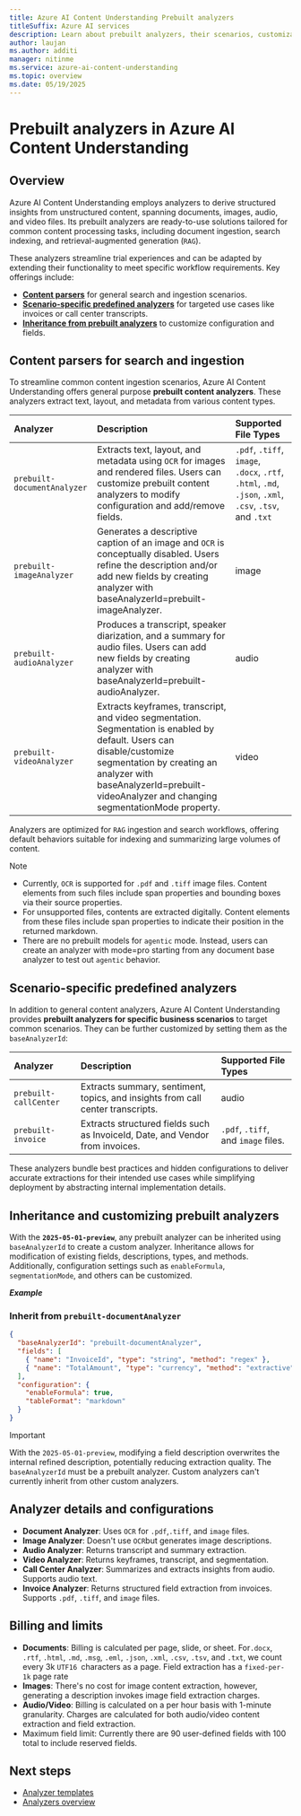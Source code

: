 ```yaml
---
title: Azure AI Content Understanding Prebuilt analyzers
titleSuffix: Azure AI services
description: Learn about prebuilt analyzers, their scenarios, customization options, billing, roadmap in Azure AI Content Understanding.
author: laujan
ms.author: additi
manager: nitinme
ms.service: azure-ai-content-understanding
ms.topic: overview
ms.date: 05/19/2025
---
```


# Prebuilt analyzers in Azure AI Content Understanding

## Overview

Azure AI Content Understanding employs analyzers to derive structured insights from unstructured content, spanning documents, images, audio, and video files. Its prebuilt analyzers are ready-to-use solutions tailored for common content processing tasks, including document ingestion, search indexing, and retrieval-augmented generation (`RAG`).

These analyzers streamline trial experiences and can be adapted by extending their functionality to meet specific workflow requirements. Key offerings include:

* **[Content parsers](#content-parsers-for-search-and-ingestion)** for general search and ingestion scenarios.
* **[Scenario-specific predefined analyzers](#scenario-specific-predefined-analyzers)** for targeted use cases like invoices or call center transcripts.
* **[Inheritance from prebuilt analyzers](#inheriting-and-customizing-prebuilt-analyzers)** to customize configuration and fields.

## Content parsers for search and ingestion

To streamline common content ingestion scenarios, Azure AI Content Understanding offers general purpose **prebuilt content analyzers**. These analyzers extract text, layout, and metadata from various content types.


| Analyzer                  | Description                                                                 | Supported File Types |
|:-------------------------|:-----------------------------------------------------------------------------|:--------------------|
| `prebuilt-documentAnalyzer` | Extracts text, layout, and metadata using `OCR` for images and rendered files. Users can customize prebuilt content analyzers to modify configuration and add/remove fields. | `.pdf`, `.tiff`, `image`, `.docx`, `.rtf`, `.html`, `.md`, `.json`, `.xml`, `.csv`, `.tsv`, and `.txt` |
| `prebuilt-imageAnalyzer`    | Generates a descriptive caption of an image and `OCR` is conceptually disabled. Users refine the description and/or add new fields by creating analyzer with baseAnalyzerId=prebuilt-imageAnalyzer.  | image                |
| `prebuilt-audioAnalyzer`    | Produces a transcript, speaker diarization, and a summary for audio files. Users can add new fields by creating analyzer with baseAnalyzerId=prebuilt-audioAnalyzer.  | audio                |
| `prebuilt-videoAnalyzer`    | Extracts keyframes, transcript, and video segmentation. Segmentation is enabled by default. Users can disable/customize segmentation by creating an analyzer with baseAnalyzerId=prebuilt-videoAnalyzer and changing segmentationMode property.                | video                |

Analyzers are optimized for `RAG` ingestion and search workflows, offering default behaviors suitable for indexing and summarizing large volumes of content.

> [!NOTE]
>
> * Currently, `OCR` is supported for `.pdf` and `.tiff` image files. Content elements from such files include span properties and bounding boxes via their source properties.
> * For unsupported files, contents are extracted digitally. Content elements from these files include span properties to indicate their position in the returned markdown.
> * There are no prebuilt models for `agentic` mode. Instead, users can create an analyzer with mode=pro starting from any document base analyzer to test out `agentic` behavior.

## Scenario-specific predefined analyzers

In addition to general content analyzers, Azure AI Content Understanding provides **prebuilt analyzers for specific business scenarios**  to target common scenarios. They can be further customized by setting them as the `baseAnalyzerId`:

| Analyzer             | Description                                                     | Supported File Types |
|:--------------------|:----------------------------------------------------------------|:--------------------|
| `prebuilt-callCenter` | Extracts summary, sentiment, topics, and insights from call center transcripts. | audio |
| `prebuilt-invoice`    | Extracts structured fields such as InvoiceId, Date, and Vendor from invoices. | `.pdf`, `.tiff`, and `image` files.|

These analyzers bundle best practices and hidden configurations to deliver accurate extractions for their intended use cases while simplifying deployment by abstracting internal implementation details.


## Inheritance and customizing prebuilt analyzers

With the **`2025-05-01-preview`**, any prebuilt analyzer can be inherited using `baseAnalyzerId` to create a custom analyzer. Inheritance allows for modification of existing fields, descriptions, types, and methods. Additionally, configuration settings such as `enableFormula`, `segmentationMode`, and others can be customized.

***Example***


### Inherit from `prebuilt-documentAnalyzer`

```json
{
  "baseAnalyzerId": "prebuilt-documentAnalyzer",
  "fields": [
    { "name": "InvoiceId", "type": "string", "method": "regex" },
    { "name": "TotalAmount", "type": "currency", "method": "extractive" }
  ],
  "configuration": {
    "enableFormula": true,
    "tableFormat": "markdown"
  }
}
```

> [!IMPORTANT]
> With the `2025-05-01-preview`, modifying a field description overwrites the internal refined description, potentially reducing extraction quality.
> The `baseAnalyzerId` must be a prebuilt analyzer. Custom analyzers can't currently inherit from other custom analyzers.

## Analyzer details and configurations

* **Document Analyzer**: Uses `OCR` for `.pdf`,`.tiff`, and `image` files.
* **Image Analyzer**: Doesn't use `OCR`but generates image descriptions.
* **Audio Analyzer**: Returns transcript and summary extraction.
* **Video Analyzer**: Returns keyframes, transcript, and segmentation.
* **Call Center Analyzer**: Summarizes and extracts insights from audio. Supports audio text.
* **Invoice Analyzer**: Returns structured field extraction from invoices. Supports `.pdf`, `.tiff`, and `image` files.


## Billing and limits

* **Documents**: Billing is calculated per page, slide, or sheet. For`.docx`, `.rtf`, `.html`, `.md`, `.msg`, `.eml`, `.json`, `.xml`, `.csv`, `.tsv`, and `.txt`, we count every 3k `UTF16 `characters as a page. Field extraction has a `fixed-per-1k` page rate
* **Images**: There's no cost for image content extraction, however, generating a description invokes image field extraction charges.
* **Audio/Video**: Billing is calculated on a per hour basis with 1-minute granularity. Charges are calculated for both audio/video content extraction and field extraction.
* Maximum field limit: Currently there are 90 user-defined fields with 100 total to include reserved fields.

## Next steps

* [Analyzer templates](analyzer-templates.md)
* [Analyzers overview](analyzers-overview.md)


